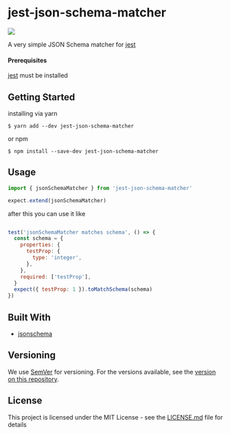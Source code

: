 # jest-json-schema-matcher

![](https://img.shields.io/npm/v/jest-json-schema-matcher.svg)

A very simple JSON Schema matcher for <a href="https://github.com/facebook/jest">jest</a>


#### Prerequisites

<a href="https://github.com/facebook/jest">jest</a> must be installed


## Getting Started


installing via yarn 

```
$ yarn add --dev jest-json-schema-matcher
```
or npm
```
$ npm install --save-dev jest-json-schema-matcher
```

## Usage

```javascript
import { jsonSchemaMatcher } from 'jest-json-schema-matcher'

expect.extend(jsonSchemaMatcher)
```

after this you can use it like
```javascript

test('jsonSchemaMatcher matches schema', () => {
  const schema = {
    properties: {
      testProp: {
        type: 'integer',
      },
    },
    required: ['testProp'],
  }
  expect({ testProp: 1 }).toMatchSchema(schema)
})

```
 

## Built With

* [jsonschema](https://github.com/tdegrunt/jsonschema#readme) 


## Versioning

We use [SemVer](http://semver.org/) for versioning. For the versions available, see the [version on this repository](https://github.com/SteffenHummel/jest-json-schema-matcher/releases). 


## License

This project is licensed under the MIT License - see the [LICENSE.md](LICENSE.md) file for details

